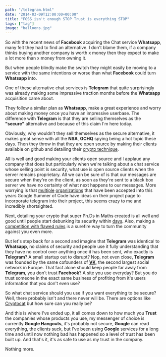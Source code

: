 ```yaml
---
path: "/telegram.html"
date: "2014-03-09T12:00:00+00:00"
title: "FOSS isn't enough STOP Trust is everything STOP"
tags: ["tag"]
image: "balloons.jpg"
---
```


So with the recent news of **Facebook** acquiring the Chat service **Whatsapp**, many felt they had to find an alternative. I don't blame them, if a company thinks buying another company is worth x money then they expect to make a lot more than x money from owning it.

But when people blindly make the switch they might easily be moving to a service with the same intentions or worse than what **Facebook** could turn **Whatsapp** into.

One of these alternative chat services is **Telegram** that quite surprisingly was already making some impressive traction months before the **Whatsapp** acquisition came about.

They follow a similar plan as **Whatsapp**, make a great experience and worry about making money once you have an impressive userbase. The difference with **Telegram** is that they are selling themselves as the **"secure"** alternative and because of this claim I'm here today.

Obviously, why wouldn't they sell themselves as the secure alternative, it makes great sense with all the **NSA**, **GCHQ** spying being a hot topic these days. Then they throw in that they are open source by making their [clients]("https://github.com/DrKLO/Telegram") available on github and detailing their [crypto technique]("https://core.telegram.org/mtproto").

All is well and good making your clients open source and I applaud any company that does but particularly when we're talking about a chat service whose selling point is security, what use is open source clients when the server remains proprietary. All we can be sure of is that our messages are secure when they're on the client, as soon as they're sent to a black box server we have no certainty of what next happens to our messages. More worrying is that [multiple]("http://community.kde.org/GSoC/2014/Ideas#Project:_Telegram_Network_Support") [organizations]("http://wiki.apertium.org/wiki/Ideas_for_Google_Summer_of_Code") that have been accepted into this years Google Summer of Code have ideas on their project page to incorporate telegram into their project, this seems crazy to me and incredibly shortsighted.

Next, detailing your crypto that super Ph.Ds in Maths created is all well and good until people start debunking its security within [days]("http://unhandledexpression.com/2013/12/17/telegram-stand-back-we-know-maths/"). Also, making a [competition with flawed rules]("http://thoughtcrime.org/blog/telegram-crypto-challenge/")  is a surefire way to turn the community against you even more.

But let's step back for a second and imagine that **Telegram** was identical to **Whatsapp**, no claims of security and people use it fully understanding that they have no control over anything once it has been sent, who exactly is **Telegram**? A small startup out to disrupt? Nop, not even close, **Telegram** was founded by the same cofounders of **[VK]("http://en.wikipedia.org/wiki/VK_(social_network)")**, the second largest social network in Europe. That fact alone should keep people far away from **Telegram**, you don't trust **Facebook**? A site you use everyday? But you do trust someone in the exact same business of profiting from it's users information that you don't even use?

So what chat service should you use if you want everything to be secure? Well, there probably isn't and there never will be. There are options like [Cryptocat]("https://crypto.cat") but how sure can you really be?

And this is where I've ended up, it all comes down to how much you **Trust** the companies whose products you use, my messenger of choice is currently **Google Hangouts**, it's probably not secure, **Google** can read everything, the clients suck, but I've been using **Google** services for a long time and until now nothing bad has happened so a level of trust has been built up. And that's it, it's as safe to use as my trust in the company.

Nothing more.


